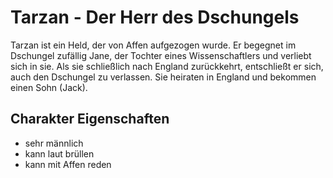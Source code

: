 # Tarzan - Der Herr des Dschungels

Tarzan ist ein Held, der von Affen aufgezogen wurde. Er begegnet im Dschungel zufällig Jane, der Tochter eines Wissenschaftlers und verliebt sich in sie. Als sie schließlich nach England zurückkehrt, entschließt er sich, auch den Dschungel zu verlassen. Sie heiraten in England und bekommen einen Sohn (Jack).

## Charakter Eigenschaften
* sehr männlich
* kann laut brüllen
* kann mit Affen reden

